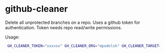 # github-cleaner
Delete all unprotected branches on a repo.
Uses a github token for authentication.
Token needs repo read/write permissions.

Usage:
```bash
 GH_CLEANER_TOKEN="xxxxxx" GH_CLEANER_ORG="mpodolsk" GH_CLEANER_TARGET="some_repo" go run main.go
```
